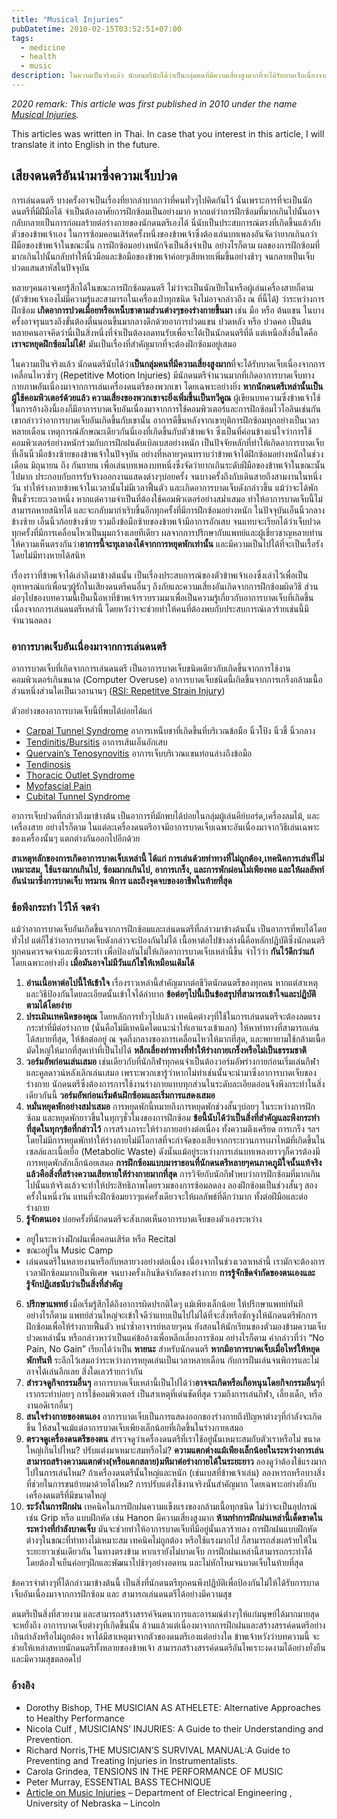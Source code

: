 ```yaml
---
title: "Musical Injuries"
pubDatetime: 2010-02-15T03:52:51+07:00
tags:
  - medicine
  - health
  - music
description: ในความเป็นจริงแล้ว นักดนตรีนับได้ว่าเป็นกลุ่มคนที่มีความเสี่ยงสูงมากที่จะได้รับบาดเจ็บเนื่องจากการเคลื่อนไหวซ้ำๆ (Repetitive Motion Injuries) มีนักดนตรีจำนวนมากที่เกิดอาการบาดเจ็บทางกายภาพอันเนื่องมาจากการเล่นเครื่องดนตรีของพวกเขา
---
```


_2020 remark: This article was first published in 2010 under the name [Musical Injuries](https://rorasa.wordpress.com/2010/02/15/musical-injuries/)._

This articles was written in Thai. In case that you interest in this article, I will translate it into English in the future.

## เสียงดนตรีอันนำมาซึ่งความเจ็บปวด

การเล่นดนตรี บางครั้งอาจเป็นเรื่องที่ยากลำบากกว่าที่คนทั่วๆไปคิดกันไว้ นั่นเพราะการที่จะเป็นนักดนตรีที่มีฝีมือได้ จำเป็นต้องอาศัยการฝึกซ้อมเป็นอย่างมาก หากแต่ว่าการฝึกซ้อมที่มากเกินไปนั้นอาจกลับกลายเป็นการก่อผลร้ายต่อร่างกายของนักดนตรีเองได้ นี่นับเป็นประสบการณ์ตรงที่เกิดขึ้นแล้วกับตัวของข้าพเจ้าเอง ในการซ้อมคอนเสิร์ตครั้งหนึ่งของข้าพเจ้าซึ่งต้องเล่นบทเพลงอันจัดว่ายากเกินกว่าฝีมือของข้าพเจ้าในขณะนั้น การฝึกซ้อมอย่างหนักจึงเป็นสิ่งจำเป็น อย่างไรก็ตาม ผลของการฝึกซ้อมที่มากเกินไปนั้นกลับทำให้นิ้วมือและข้อมือของข้าพเจ้าค่อยๆเสียหายเพิ่มขึ้นอย่างช้าๆ จนกลายเป็นเจ็บปวดแสนสาหัสในปัจจุบัน

หลายๆคนอาจเคยรู้สึกได้ในขณะการฝึกซ้อมดนตรี ไม่ว่าจะเป็นนักเปียโนหรือผู้เล่นเครื่องสายก็ตาม (ตัวข้าพเจ้าเองไม่มีความรู้และสามารถในเครื่องเป่าทุกชนิด จึงไม่อาจกล่าวถึง ณ ที่นี้ได้) ว่าระหว่างการฝึกซ้อม **เกิดอาการปวดเมื่อยหรือเหน็บชาตามส่วนต่างๆของร่างกายขึ้นมา** เช่น มือ หรือ ต้นแขน ในบางครั้งอาจรุนแรงถึงขั้นต้องตื่นนอนขึ้นมากลางดึกด้วยอาการปวดแขน ปวดหลัง หรือ ปวดคอ เป็นต้น หลายคนอาจคิดว่านี่เป็นสิ่งหนึ่งที่จำเป็นต้องอดทนรับเพื่อจะได้เป็นนักดนตรีที่ดี แต่เหนือสิ่งอื่นใดคือ **เราจะหยุดฝึกซ้อมไม่ได้!** มันเป็นเรื่องที่สำคัญมากที่จะต้องฝึกซ้อมอยู่เสมอ

ในความเป็นจริงแล้ว นักดนตรีนับได้ว่า**เป็นกลุ่มคนที่มีความเสี่ยงสูงมาก**ที่จะได้รับบาดเจ็บเนื่องจากการเคลื่อนไหวซ้ำๆ (Repetitive Motion Injuries) มีนักดนตรีจำนวนมากที่เกิดอาการบาดเจ็บทางกายภาพอันเนื่องมาจากการเล่นเครื่องดนตรีของพวกเขา โดยเฉพาะอย่างยิ่ง **หากนักดนตรีเหล่านั้นเป็นผู้ใช้คอมพิวเตอร์ด้วยแล้ว ความเสี่ยงของพวกเขาจะยิ่งเพิ่มขึ้นเป็นทวีคูณ** ผู้เขียนบทความซึ่งข้าพเจ้าใช้ในการอ้างอิงนี้เองก็มีอาการบาดเจ็บอันเนื่องมาจากการใช้คอมพิวเตอร์และการฝึกซ้อมไวโอลินเช่นกัน เขากล่าวว่าอาการบาดเจ็บอันเกิดขึ้นกับเขานั้น อาการดีขึ้นหลังจากเขายุติการฝึกซ้อมทุกอย่างเป็นเวลาหลายเดือน เหตุการณ์ลักษณะเดียวกันนี่เองที่เกิดขึ้นกับตัวข้าพเจ้า ซึ่งเป็นที่ค่อนข้างแน่ใจว่าการใช้คอมพิวเตอร์อย่างหนักร่วมกับการฝึกฝนดับเบิลเบสอย่างหนัก เป็นปัจจัยหลักที่ทำให้เกิดอาการบาดเจ็บที่เอ็นนิ้วมือข้างซ้ายของข้าพเจ้าในปัจจุบัน อย่างที่หลายๆคนทราบว่าข้าพเจ้าได้ฝึกซ้อมอย่างหนักในช่วงเดือน มิถุนายน ถึง กันยายน เพื่อเล่นบทเพลงบทหนึ่งซึ่งจัดว่ายากเกินระดับฝีมือของข้าพเจ้าในขณะนั้นไปมาก ประกอบกับการรับจ้างออกงานแสดงต่างๆบ่อยครั้ง จนบางครั้งถึงกับเดินสายถึงสามงานในหนึ่งวัน ทำให้ร่างกายข้าพเจ้าในเวลานั้นไม่มีเวลาฟื้นตัว และเกิดอาการบาดเจ็บดังกล่าวขึ้น แม้ว่าจะได้พักฟื้นชั่วระยะเวลาหนึ่ง หากแต่ความจำเป็นที่ต้องใช้คอมพิวเตอร์อย่างสม่ำเสมอ ทำให้อาการบาดเจ็บนี้ไม่สามารถหายสนิทได้ และจะกลับมากำเริบขึ้นอีกทุกครั้งที่มีการฝึกซ้อมอย่างหนัก ในปัจจุบันเอ็นนิ้วกลางข้างซ้าย เอ็นนิ้วก้อยข้างซ้าย รวมถึงข้อมือซ้ายของข้าพเจ้ามีอาการอักเสบ จนแทบจะเรียกได้ว่าเจ็บปวดทุกครั้งที่มีการเคลื่อนไหวเป็นมุมกว้างเลยทีเดียว ผลจากการปรึกษากับแพทย์และผู้เชี่ยวชาญหลายท่านให้ความเห็นตรงกันว่า**อาการนี้จะทุเลาลงได้จากการหยุดพักเท่านั้น** และมีความเป็นไปได้ที่จะเป็นเรื้อรังโดยไม่มีทางหายได้สนิท

เรื่องราวที่ข้าพเจ้าได้เล่าถึงมาข้างต้นนั้น เป็นเรื่องประสบการณ์ของตัวข้าพเจ้าเองซึ่งเล่าไว้เพื่อเป็นอุทาหรณ์แก่เพื่อนๆผู้รักในเสียงดนตรีคนอื่นๆ ถึงภัยและความเสี่ยงอันเกิดจากการฝึกซ้อมผิดวิธี ส่วนต่อๆไปของบทความนี้เป็นเนื้อหาที่ข้าพเจ้ารวบรวมมาเพื่อเป็นความรู้เกี่ยวกับอาการบาดเจ็บที่เกิดขึ้นเนื่องจากการเล่นดนตรีเหล่านี้ โดยหวังว่าจะช่วยทำให้คนที่ต้องพบกับประสบการณ์เลวร้ายเช่นนี้มีจำนวนลดลง

### อาการบาดเจ็บอันเนื่องมาจากการเล่นดนตรี

อาการบาดเจ็บที่เกิดจากการเล่นดนตรี เป็นอาการบาดเจ็บชนิดเดียวกับเกิดขึ้นจากการใช้งานคอมพิวเตอร์เกินขนาด (Computer Overuse) อาการบาดเจ็บชนิดนี้เกิดขึ้นจากการเกร็งกล้ามเนื้อส่วนหนึ่งส่วนใดเป็นเวลานานๆ ([RSI: Repetitve Strain Injury](http://eeshop.unl.edu/rsi.html#WHAT))

ตัวอย่างของอาการบาดเจ็บนี้ที่พบได้บ่อยได้แก่

- [Carpal Tunnel Syndrome](http://www.medicinenet.com/carpal_tunnel_syndrome/article.htm) อาการเหน็บชาที่เกิดขึ้นที่บริเวณข้อมือ นิ้วโป้ง นิ้วชี้ นิ้วกลาง
- [Tendinitis/Bursitis](http://www.healthtouch.com/bin/EContent_HT/showAllLfts.asp?lftname=ACR035&cid=HT) อาการเส้นเอ็นอักเสบ
- [Quervain’s Tenosynovitis](http://www.handuniversity.com/topics.asp?Topic_ID=45) อาการเจ็บบริเวณแขนท่อนล่างถึงข้อมือ
- [Tendinosis](http://www.tendinosis.org/)
- [Thoracic Outlet Syndrome](http://www.nismat.org/ptcor/thoracic_outlet/index.html)
- [Myofascial Pain](http://www.stoppain.org/pain_medicine/content/chronicpain/myofascial.asp)
- [Cubital Tunnel Syndrome](http://simmonsortho.com/literature/cubitaltunnelsyndrome/cubitaltunnelsyndrome.html)

อาการเจ็บปวดที่กล่าวถึงมาข้างต้น เป็นอาการที่มักพบได้บ่อยในกลุ่มผู้เล่นคีย์บอร์ด,เครื่องลมไม้, และเครื่องสาย อย่างไรก็ตาม ในแต่ละเครื่องดนตรีอาจมีอาการบาดเจ็บเฉพาะอันเนื่องมาจากวิธีเล่นเฉพาะของเครื่องนั้นๆ แตกต่างกันออกไปอีกด้วย

**สาเหตุหลักของการเกิดอาการบาดเจ็บเหล่านี้ ได้แก่ การเล่นด้วยท่าทางที่ไม่ถูกต้อง,เทคนิคการเล่นที่ไม่เหมาะสม, ใช้แรงมากเกินไป, ซ้อมมากเกินไป, อาการเกร็ง, และการพักผ่อนไม่เพียงพอ และให้ผลลัพท์อันนำมาซึ่งการบาดเจ็บ ทรมาน พิการ และถึงจุดจบของอาชีพในท้ายที่สุด**

### ข้อพึงกระทำ ไว้ให้ จดจำ

แม้ว่าอาการบาดเจ็บอันเกิดขึ้นจากการฝึกซ้อมและเล่นดนตรีที่กล่าวมาข้างต้นนั้น เป็นอาการที่พบได้โดยทั่วไป แต่ก็ใช่ว่าอาการบาดเจ็บดังกล่าวจะป้องกันไม่ได้ เนื้อหาต่อไปข้างล่างนี้คือหลักปฏิบัติซึ่งนักดนตรีทุกคนควรจดจำและพึงกระทำ เพื่อป้องกันไม่ให้เกิดอาการบาดเจ็บเหล่านี้ขึ้น จำไว้ว่า **กันไว้ดีกว่าแก้** โดยเฉพาะอย่างยิ่ง **เมื่อมันอาจไม่มีวันแก้ไขให้เหมือนเดิมได้**

1. **อ่านเนื้อหาต่อไปนี้ให้เข้าใจ** เรื่องราวเหล่านี้สำคัญมากต่อชีวิตนักดนตรีของทุกคน หากแต่สาเหตุและวิธีป้องกันโดยละเอียดนั้นเข้าใจได้ลำบาก **ข้อต่อๆไปนี้เป็นข้อสรุปที่สามารถเข้าใจและปฏิบัติตามได้โดยง่าย**
2. **ประเมินเทคนิคของคุณ** โดยหลักการทั่วๆไปแล้ว เทคนิคต่างๆที่ใช้ในการเล่นดนตรีจะต้องลดแรงกระทำที่มีต่อร่างกาย (นั่นคือไม่มีเทคนิคใดแนะนำให้เอาแรงเข้าแลก) ให้หาท่าทางที่สามารถเล่นได้สบายที่สุด, ให้ข้อต่ออยู่ ณ จุดกึ่งกลางของการเคลื่อนไหวให้มากที่สุด, และพยายามใช้กล้ามเนื้อมัดใหญ่ให้มากที่สุดเท่าที่เป็นไปได้ **หลีกเลี่ยงท่าทางที่ทำให้ร่างกายเกร็งหรือไม่เป็นธรรมชาติ**
3. **วอร์มอัพก่อนเล่นเสมอ** เช่นเดียวกับที่นักกีฬาทุกคนจำเป็นต้องวอร์มอัพร่างกายก่อนเริ่มเล่นกีฬา และคูลดาวน์หลังเลิกเล่นเสมอ เพราะพวกเขารู้ว่าหากไม่ทำเช่นนั้นจะนำมาซึ่งอาการบาดเจ็บของร่างกาย นักดนตรีซึ่งต้องการการใช้งานร่างกายแทบทุกส่วนในระดับละเอียดอ่อนจึงพึงกระทำในสิ่งเดียวกันนี้ **วอร์มอัพก่อนเริ่มต้นฝึกซ้อมและเริ่มการแสดงเสมอ**
4. **หมั่นหยุดพักอย่างสม่ำเสมอ** การหยุดพักนี้หมายถึงการหยุดพักช่วงสั้นๆบ่อยๆ ในระหว่างการฝึกซ้อม และหยุดพักยาวขึ้นในทุกๆชั่วโมงของการฝึกซ้อม **ข้อนี้นับได้ว่าเป็นสิ่งที่สำคัญและพึงกระทำที่สุดในทุกๆข้อที่กล่าวไว้** การสร้างภาระให้ร่างกายอย่างต่อเนื่อง ทั้งความตึงเครียด การเกร็ง ฯลฯ โดยไม่มีการหยุดพักทำให้ร่างกายไม่มีโอกาสที่จะกำจัดของเสียจากกระบวนการเผาไหม้ที่เกิดขึ้นในเซลล์และเนื้อเยื่อ (Metabolic Waste) ดังนั้นแม้อยู่ระหว่างการเล่นบทเพลงยาวๆก็ควรต้องมีการหยุดพักสักเล็กน้อยเสมอ **การฝึกซ้อมแบบมาราธอนที่นักดนตรีหลายๆคนภาคภูมิใจนั้นแท้จริงแล้วคือสิ่งที่สร้างความเสียหายให้ร่างกายมากที่สุด** การวิจัยกับนักกีฬาพบว่าการฝึกซ้อมที่มากเกินไปนั้นแท้จริงแล้วจะทำให้ประสิทธิภาพโดยรวมของการซ้อมลดลง ลองฝึกซ้อมเป็นช่วงสั้นๆ สองครั้งในหนึ่งวัน แทนที่จะฝึกซ้อมยาวๆแค่ครั้งเดียวจะให้ผลลัพธ์ที่ดีกว่ามาก ทั้งต่อฝีมือและต่อร่างกาย
5. **รู้จักตนเอง** บ่อยครั้งที่นักดนตรีจะสังเกตเห็นอาการบาดเจ็บของตัวเองระหว่าง

- อยู่ในระหว่างฝึกฝนเพื่อคอนเสิร์ต หรือ Recital
- ขณะอยู่ใน Music Camp
- เล่นดนตรีในหลายงานหรือกับหลายวงอย่างต่อเนื่อง
  เนื่องจากในช่วงเวลาเหล่านี้ เรามักจะต้องการเวลาฝึกซ้อมมากเป็นพิเศษ จนบางครั้งเกินขีดจำกัดของร่างกาย **การรู้จักขีดจำกัดของตนเองและรู้จักปฏิเสธนับว่าเป็นสิ่งที่สำคัญ**

6. **ปรึกษาแพทย์** เมื่อเริ่มรู้สึกได้ถึงอาการผิดปรกติใดๆ แม้เพียงเล็กน้อย ให้ปรึกษาแพทย์ทันที อย่างไรก็ตาม แพทย์ส่วนใหญ่จะเข้าใจดีว่าแทบเป็นไปไม่ได้ที่จะสั่งหรือชักจูงให้นักดนตรีพักการฝึกซ้อมเพื่อให้ร่างกายฟื้นตัว หนำซ้ำอาจารย์หลายๆคน ยังสอนให้นักเรียนของตัวมองข้ามความเจ็บปวดเหล่านั้น หรือกล่าวหาว่าเป็นแค่ข้ออ้างเพื่อหลีกเลี่ยงการซ้อม อย่างไรก็ตาม คำกล่าวที่ว่า “No Pain, No Gain” เรียกได้ว่าเป็น **หายนะ** สำหรับนักดนตรี **หากมีอาการบาดเจ็บเมื่อไหร่ให้หยุดพักทันที** ระลึกไว้เสมอว่าระหว่างการหยุดเล่นเป็นเวลาหลายเดือน กับการฝืนเล่นจนพิการและไม่อาจได้เล่นอีกเลย สิ่งใดเลวร้ายกว่ากัน
7. **สำรวจดูกิจกรรมอื่นๆ** อาการบาดเจ็บเหล่านี้เป็นไปได้ว่า**อาจจะเกิดหรือเกื้อหนุนโดยกิจกรรมอื่นๆ**ที่เรากระทำบ่อยๆ การใช้คอมพิวเตอร์ เป็นสาเหตุที่เด่นชัดที่สุด รวมถึงการเล่นกีฬา, เลี้ยงเด็ก, หรืองานอดิเรกอื่นๆ
8. **สนใจร่างกายของตนเอง** อาการบาดเจ็บเป็นการแสดงออกของร่างกายถึงปัญหาต่างๆที่กำลังจะเกิดขึ้น ให้สนใจแม้แต่อาการบาดเจ็บเพียงเล็กน้อยที่เกิดขึ้นในร่างกายเสมอ
9. **ตรวจดูเครื่องดนตรีของตน** สำรวจดูว่าเครื่องดนตรีที่เราใช้อยู่นั้นเหมาะสมกับตัวเราหรือไม่ ขนาดใหญ่เกินไปไหม? ปรับแต่งมาเหมาะสมหรือไม่? **ความแตกต่างแม้เพียงเล็กน้อยในระหว่างการเล่นสามารถสร้างความแตกต่าง(หรือแตกสลาย)มหึมาต่อร่างกายได้ในระยะยาว** ลองดูว่าต้องใช้แรงมากไปในการเล่นไหม? ถ้าเครื่องดนตรีนั้นใหญ่และหนัก (เช่นเบสที่ข้าพเจ้าเล่น) ลองหารถหรือบางสิ่งที่ช่วยในการขนย้ายมาด้วยได้ไหม? การปรับแต่งใช้งานจริงนั้นสำคัญมาก โดยเฉพาะอย่างยิ่งกับเครื่องดนตรีที่มีขนาดใหญ่
10. **ระวังในการฝึกฝน** เทคนิคในการฝึกฝนความแข็งแรงของกล้ามเนื้อทุกชนิด ไม่ว่าจะเป็นอุปกรณ์ เช่น Grip หรือ แบบฝึกหัด เช่น Hanon มีความเสี่ยงสูงมาก **ห้ามทำการฝึกฝนเหล่านี้เด็ดขาดในระหว่างที่กำลังบาดเจ็บ** มันจะช่วยทำให้อาการบาดเจ็บที่มีอยู่นั้นเลวร้ายลง การฝึกฝนแบบฝึกหัดต่างๆในขณะที่ท่าทางไม่เหมาะสม เทคนิคไม่ถูกต้อง หรือใช้แรงมากไป ก็สามารถส่งผลร้ายให้ในระยะยาวเช่นเดียวกัน ในทางตรงข้าม หากเรายังไม่บาดเจ็บ การฝึกฝนเหล่านี้สามารถกระทำได้ โดยต้องใจเย็นค่อยๆฝึกและพัฒนาไปช้าๆอย่างอดทน และไม่หักโหมจนบาดเจ็บในท้ายที่สุด

ข้อควรจำต่างๆที่ได้กล่าวมาข้างต้นนี้ เป็นสิ่งที่นักดนตรีทุกคนพึงปฏิบัติเพื่อป้องกันไม่ให้ได้รับการบาดเจ็บอันเนื่องมาจากการฝึกซ้อม และ สามารถเล่นดนตรีได้อย่างมีความสุข

ดนตรีเป็นสิ่งที่สวยงาม และสามารถสร้างสรรค์จินตนาการและอารมณ์ต่างๆให้แก่มนุษย์ได้มากมายสุดจะหยั่งถึง อาการบาดเจ็บต่างๆที่เกิดขึ้นนั้น ล้วนแล้วแต่เนื่องมาจากการฝึกฝนและสร้างสรรค์ดนตรีอย่างเกินกำลังหรือไม่ถูกต้อง หาได้มีสาเหตุมาจากตัวของดนตรีเองแต่อย่างใด ข้าพเจ้าหวังว่าบทความนี้ จะช่วยให้เหล่าสหายนักดนตรีทั้งหลายของข้าพเจ้า สามารถสร้างสรรค์ดนตรีอันไพเราะงดงามได้อย่างยั่งยืนและมีความสุขตลอดไป

### อ้างอิง

- Dorothy Bishop, THE MUSICIAN AS ATHELETE: Alternative Approaches to Healthy Performance
- Nicola Culf , MUSICIANS’ INJURIES: A Guide to their Understanding and Prevention.
- Richard Norris,THE MUSICIAN’S SURVIVAL MANUAL:A Guide to Preventing and Treating Injuries in Instrumentalists.
- Carola Grindea, TENSIONS IN THE PERFORMANCE OF MUSIC
- Peter Murray, ESSENTIAL BASS TECHNIQUE
- [Article on Music Injuries](http://eeshop.unl.edu/music.html) – Department of Electrical Engineering , University of Nebraska – Lincoln
